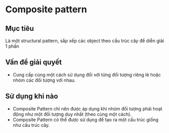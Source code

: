 # Composite pattern
## Mục tiêu
Là một structural pattern, sắp xếp các object theo cấu trúc cây để diễn giải 1 phần 
## Vấn đề giải quyết
* Cung cấp cùng một cách sử dụng đối với từng đối tượng riêng lẻ hoặc nhóm các đối tượng với nhau.
## Sử dụng khi nào
* Composite Pattern chỉ nên được áp dụng khi nhóm đối tượng phải hoạt động như một đối tượng duy nhất (theo cùng một cách).
* Composite Pattern có thể được sử dụng để tạo ra một cấu trúc giống như cấu trúc cây.